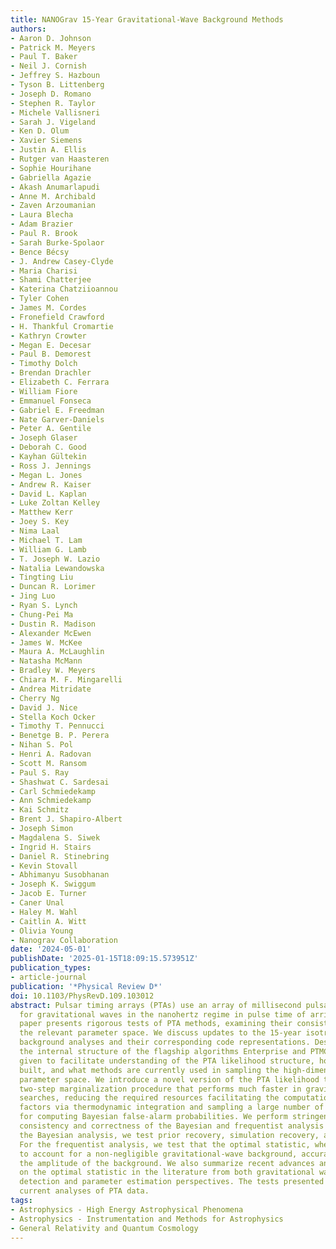 ```yaml
---
title: NANOGrav 15-Year Gravitational-Wave Background Methods
authors:
- Aaron D. Johnson
- Patrick M. Meyers
- Paul T. Baker
- Neil J. Cornish
- Jeffrey S. Hazboun
- Tyson B. Littenberg
- Joseph D. Romano
- Stephen R. Taylor
- Michele Vallisneri
- Sarah J. Vigeland
- Ken D. Olum
- Xavier Siemens
- Justin A. Ellis
- Rutger van Haasteren
- Sophie Hourihane
- Gabriella Agazie
- Akash Anumarlapudi
- Anne M. Archibald
- Zaven Arzoumanian
- Laura Blecha
- Adam Brazier
- Paul R. Brook
- Sarah Burke-Spolaor
- Bence Bécsy
- J. Andrew Casey-Clyde
- Maria Charisi
- Shami Chatterjee
- Katerina Chatziioannou
- Tyler Cohen
- James M. Cordes
- Fronefield Crawford
- H. Thankful Cromartie
- Kathryn Crowter
- Megan E. Decesar
- Paul B. Demorest
- Timothy Dolch
- Brendan Drachler
- Elizabeth C. Ferrara
- William Fiore
- Emmanuel Fonseca
- Gabriel E. Freedman
- Nate Garver-Daniels
- Peter A. Gentile
- Joseph Glaser
- Deborah C. Good
- Kayhan Gültekin
- Ross J. Jennings
- Megan L. Jones
- Andrew R. Kaiser
- David L. Kaplan
- Luke Zoltan Kelley
- Matthew Kerr
- Joey S. Key
- Nima Laal
- Michael T. Lam
- William G. Lamb
- T. Joseph W. Lazio
- Natalia Lewandowska
- Tingting Liu
- Duncan R. Lorimer
- Jing Luo
- Ryan S. Lynch
- Chung-Pei Ma
- Dustin R. Madison
- Alexander McEwen
- James W. McKee
- Maura A. McLaughlin
- Natasha McMann
- Bradley W. Meyers
- Chiara M. F. Mingarelli
- Andrea Mitridate
- Cherry Ng
- David J. Nice
- Stella Koch Ocker
- Timothy T. Pennucci
- Benetge B. P. Perera
- Nihan S. Pol
- Henri A. Radovan
- Scott M. Ransom
- Paul S. Ray
- Shashwat C. Sardesai
- Carl Schmiedekamp
- Ann Schmiedekamp
- Kai Schmitz
- Brent J. Shapiro-Albert
- Joseph Simon
- Magdalena S. Siwek
- Ingrid H. Stairs
- Daniel R. Stinebring
- Kevin Stovall
- Abhimanyu Susobhanan
- Joseph K. Swiggum
- Jacob E. Turner
- Caner Unal
- Haley M. Wahl
- Caitlin A. Witt
- Olivia Young
- Nanograv Collaboration
date: '2024-05-01'
publishDate: '2025-01-15T18:09:15.573951Z'
publication_types:
- article-journal
publication: '*Physical Review D*'
doi: 10.1103/PhysRevD.109.103012
abstract: Pulsar timing arrays (PTAs) use an array of millisecond pulsars to search
  for gravitational waves in the nanohertz regime in pulse time of arrival data. This
  paper presents rigorous tests of PTA methods, examining their consistency across
  the relevant parameter space. We discuss updates to the 15-year isotropic gravitational-wave
  background analyses and their corresponding code representations. Descriptions of
  the internal structure of the flagship algorithms Enterprise and PTMCMCSampler are
  given to facilitate understanding of the PTA likelihood structure, how models are
  built, and what methods are currently used in sampling the high-dimensional PTA
  parameter space. We introduce a novel version of the PTA likelihood that uses a
  two-step marginalization procedure that performs much faster in gravitational wave
  searches, reducing the required resources facilitating the computation of Bayes
  factors via thermodynamic integration and sampling a large number of realizations
  for computing Bayesian false-alarm probabilities. We perform stringent tests of
  consistency and correctness of the Bayesian and frequentist analysis methods. For
  the Bayesian analysis, we test prior recovery, simulation recovery, and Bayes factors.
  For the frequentist analysis, we test that the optimal statistic, when modified
  to account for a non-negligible gravitational-wave background, accurately recovers
  the amplitude of the background. We also summarize recent advances and tests performed
  on the optimal statistic in the literature from both gravitational wave background
  detection and parameter estimation perspectives. The tests presented here validate
  current analyses of PTA data.
tags:
- Astrophysics - High Energy Astrophysical Phenomena
- Astrophysics - Instrumentation and Methods for Astrophysics
- General Relativity and Quantum Cosmology
---
```


